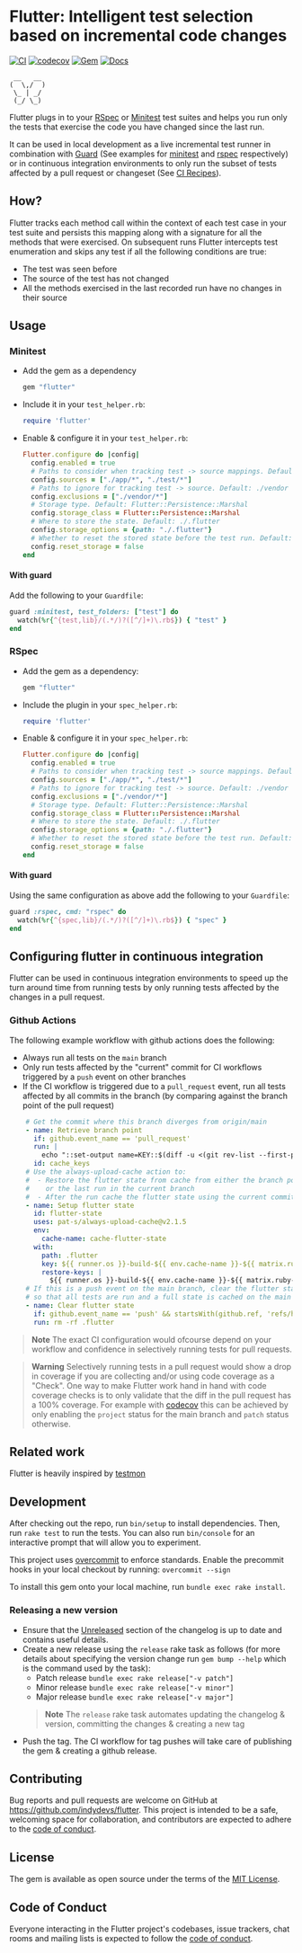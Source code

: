 # Flutter: Intelligent test selection based on incremental code changes

[![CI](https://github.com/indydevs/flutter/actions/workflows/main.yml/badge.svg?branch=main)](https://github.com/indydevs/flutter/actions/workflows/main.yml)
[![codecov](https://codecov.io/github/indydevs/flutter/branch/main/graph/badge.svg?token=XANF37D9C1)](https://codecov.io/github/indydevs/flutter)
[![Gem](https://img.shields.io/gem/v/flutter)](https://rubygems.org/gems/flutter)
[![Docs](http://img.shields.io/badge/yard-docs-blue.svg)](http://www.rubydoc.info/gems/flutter)

```
 __   __
(  \,/  )
 \_ | _/
 (_/ \_)

```
Flutter plugs in to your [RSpec](https://rspec.info/) or [Minitest](https://github.com/minitest/minitest) test suites and helps you run only the tests that exercise the
code you have changed since the last run.

It can be used in local development as a live incremental test runner in
combination with [Guard](https://github.com/guard/guard) (See examples for [minitest](#with-guard) and [rspec](#with-guard-1) respectively)
or in continuous integration environments to only run the subset of tests affected by a pull request or changeset
(See [CI Recipes](#configuring-flutter-in-continuous-integration)).

## How?
Flutter tracks each method call within the context of each test case in your test suite and persists this mapping along with
a signature for all the methods that were exercised. On subsequent runs Flutter intercepts test enumeration and skips any test if
all the following conditions are true:

- The test was seen before
- The source of the test has not changed
- All the methods exercised in the last recorded run have no changes in their source

## Usage

### Minitest

- Add the gem as a dependency

  ```ruby
  gem "flutter"
  ```
- Include it in your `test_helper.rb`:

  ```ruby
  require 'flutter'
  ```
- Enable & configure it in your `test_helper.rb`:

  ```ruby
  Flutter.configure do |config|
    config.enabled = true
    # Paths to consider when tracking test -> source mappings. Default: Dir.pwd/*
    config.sources = ["./app/*", "./test/*"]
    # Paths to ignore for tracking test -> source. Default: ./vendor
    config.exclusions = ["./vendor/*"]
    # Storage type. Default: Flutter::Persistence::Marshal
    config.storage_class = Flutter::Persistence::Marshal
    # Where to store the state. Default: ./.flutter
    config.storage_options = {path: "./.flutter"}
    # Whether to reset the stored state before the test run. Default: false
    config.reset_storage = false
  end
  ```

#### With guard
Add the following to your `Guardfile`:

```ruby
guard :minitest, test_folders: ["test"] do
  watch(%r{^{test,lib}/(.*/)?([^/]+)\.rb$}) { "test" }
end
```

### RSpec

- Add the gem as a dependency:

  ```ruby
  gem "flutter"
  ```
- Include the plugin in your `spec_helper.rb`:

  ```ruby
  require 'flutter'
  ```
- Enable & configure it in your `spec_helper.rb`:

  ```ruby
  Flutter.configure do |config|
    config.enabled = true
    # Paths to consider when tracking test -> source mappings. Default: Dir.pwd/*
    config.sources = ["./app/*", "./test/*"]
    # Paths to ignore for tracking test -> source. Default: ./vendor
    config.exclusions = ["./vendor/*"]
    # Storage type. Default: Flutter::Persistence::Marshal
    config.storage_class = Flutter::Persistence::Marshal
    # Where to store the state. Default: ./.flutter
    config.storage_options = {path: "./.flutter"}
    # Whether to reset the stored state before the test run. Default: false
    config.reset_storage = false
  end
  ```
#### With guard
Using the same configuration as above add the following to your `Guardfile`:

```ruby
guard :rspec, cmd: "rspec" do
  watch(%r{^{spec,lib}/(.*/)?([^/]+)\.rb$}) { "spec" }
end
```
## Configuring flutter in continuous integration

Flutter can be used in continuous integration environments to speed up the turn
around time from running tests by only running tests affected by the changes
in a pull request.

### Github Actions
The following example workflow with github actions does the following:
- Always run all tests on the `main` branch
- Only run tests affected by the "current" commit for CI workflows triggered by a `push` event on other branches
- If the CI workflow is triggered due to a `pull_request` event, run all tests affected by all commits in the branch
  (by comparing against the branch point of the pull request)

```yaml
    # Get the commit where this branch diverges from origin/main
    - name: Retrieve branch point
      if: github.event_name == 'pull_request'
      run: |
        echo "::set-output name=KEY::$(diff -u <(git rev-list --first-parent origin/main) <(git rev-list --first-parent HEAD) | sed -ne 's/^ //p' | head -1)"
      id: cache_keys
    # Use the always-upload-cache action to:
    #  - Restore the flutter state from cache from either the branch point (if it was set in the previous step)
    #    or the last run in the current branch
    #  - After the run cache the flutter state using the current commit hash as the hash key
    - name: Setup flutter state
      id: flutter-state
      uses: pat-s/always-upload-cache@v2.1.5
      env:
        cache-name: cache-flutter-state
      with:
        path: .flutter
        key: ${{ runner.os }}-build-${{ env.cache-name }}-${{ matrix.ruby-version }}-${{ github.sha }}
        restore-keys: |
          ${{ runner.os }}-build-${{ env.cache-name }}-${{ matrix.ruby-version }}-${{ steps.cache_keys.outputs.KEY }}
    # If this is a push event on the main branch, clear the flutter state
    # so that all tests are run and a full state is cached on the main branch
    - name: Clear flutter state
      if: github.event_name == 'push' && startsWith(github.ref, 'refs/heads/main')
      run: rm -rf .flutter
```
> **Note**
> The exact CI configuration would ofcourse depend on your workflow and confidence in selectively
> running tests for pull requests.

> **Warning**
> Selectively running tests in a pull request would show a drop in coverage if you are collecting
> and/or using code coverage as a "Check". One way to make Flutter work hand in hand with code
> coverage checks is to only validate that the diff in the pull request has a 100% coverage. For
> example with [codecov](https://docs.codecov.com/docs/commit-status#section-project-status) this can be
> achieved by only enabling the `project` status for the main branch and `patch` status otherwise.

## Related work

Flutter is heavily inspired by [testmon](https://github.com/tarpas/pytest-testmon)

## Development

After checking out the repo, run `bin/setup` to install dependencies. Then, run `rake test` to run the tests. You can also run `bin/console` for an interactive prompt that will allow you to experiment.

This project uses [overcommit](https://github.com/sds/overcommit) to enforce standards. Enable the precommit hooks in your local checkout by running: `overcommit --sign`

To install this gem onto your local machine, run `bundle exec rake install`.

### Releasing a new version
- Ensure that the [Unreleased](./CHANGELOG.md#Unreleased) section of the changelog is up to date
  and contains useful details.
- Create a new release using the `release` rake task as follows (for more details about specifying the version change
  run `gem bump --help` which is the command used by the task):
  - Patch release `bundle exec rake release["-v patch"]`
  - Minor release `bundle exec rake release["-v minor"]`
  - Major release `bundle exec rake release["-v major"]`
  > **Note**
  > The `release` rake task automates updating the changelog & version, committing the changes & creating a new tag
- Push the tag. The CI workflow for tag pushes will take care of publishing the gem & creating a github release.

## Contributing

Bug reports and pull requests are welcome on GitHub at https://github.com/indydevs/flutter. This project is intended to be a safe, welcoming space for collaboration, and contributors are expected to adhere to the [code of conduct](https://github.com/indydevs/flutter/blob/main/CODE_OF_CONDUCT.md).

## License

The gem is available as open source under the terms of the [MIT License](https://opensource.org/licenses/MIT).

## Code of Conduct

Everyone interacting in the Flutter project's codebases, issue trackers, chat rooms and mailing lists is expected to follow the [code of conduct](https://github.com/indydevs/flutter/blob/main/CODE_OF_CONDUCT.md).
